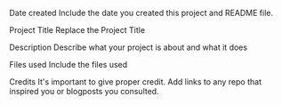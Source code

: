 Date created
Include the date you created this project and README file.



Project Title
Replace the Project Title



Description
Describe what your project is about and what it does



Files used
Include the files used



Credits
It's important to give proper credit. Add links to any repo that inspired you or blogposts you consulted.
